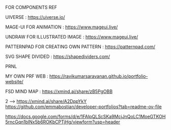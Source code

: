 FOR COMPONENTS REF

UIVERSE : https://uiverse.io/

MAGE-UI FOR ANIMATION : https://www.mageui.live/

UNDRAW FOR ILLUSTRATED IMAGE : https://www.mageui.live/

PATTERNPAD FOR CREATING OWN PATTERN : https://patternpad.com/

SVG SHAPE DIVIDED : https://shapedividers.com/

PRNL

MY OWN PRF WEB :  https://ravikumarsaravanan.github.io/portfolio-website/

FSD MIND MAP : https://xmind.ai/share/zB5PgOBB

2  --> https://xmind.ai/share/A2DppYkY
https://github.com/emmabostian/developer-portfolios?tab=readme-ov-file



https://docs.google.com/forms/d/e/1FAIpQLScSKa9McjJnQoLC1MoeGTKOH5rncGqn1bINx5b6ROKbCPTjHg/viewform?usp=header
